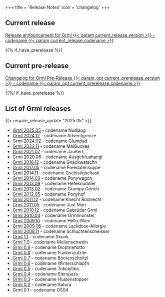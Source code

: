 +++
title = 'Release Notes'
icon = 'changelog'
+++

## Current release

<a href="README-grml-{{< param current_release.version >}}/">Release announcement for Grml {{< param current_release.version >}} - codename {{< param current_release.codename >}}</a>

{{% if_have_prerelease %}}

## Current pre-release

<a href="README-grml-{{< param_opt current_prerelease.version >}}/">Changelog for Grml Pre-Release {{< param_opt current_prerelease.version >}} - codename {{< param_opt current_prerelease.codename >}}</a>

{{%/ if_have_prerelease %}}

## List of Grml releases

{{< require_release_update "2025.05" >}}
* <a href="README-grml-2025.05/">Grml 2025.05</a> - codename Nudlaug
* <a href="README-grml-2024.12/">Grml 2024.12</a> - codename Adventgrenze
* <a href="README-grml-2024.02/">Grml 2024.02</a> - codename Glumpad
* <a href="README-grml-2022.11/">Grml 2022.11</a> - codename MalGuckes
* <a href="README-grml-2021.07/">Grml 2021.07</a> - codename JauKerl
* <a href="README-grml-2020.06/">Grml 2020.06</a> - codename Ausgehfuahangl
* <a href="README-grml-2018.12/">Grml 2018.12</a> - codename Gnackwatschn
* <a href="README-grml-2017.05/">Grml 2017.05</a> - codename Freedatensuppe
* <a href="README-grml-2014.11/">Grml 2014.11</a> - codename Gschistigschasti
* <a href="README-grml-2014.03/">Grml 2014.03</a> - codename Ponywagon
* <a href="README-grml-2013.09/">Grml 2013.09</a> - codename Hefeknuddler
* <a href="README-grml-2013.02/">Grml 2013.02</a> - codename Grumpy Grinch
* <a href="README-grml-2012.05/">Grml 2012.05</a> - codename Ponyhof
* <a href="README-grml-2011.12/">Grml 2011.12</a> - codename Knecht Rootrecht
* <a href="README-grml-2011.05/">Grml 2011.05</a> - codename Just Mari
* <a href="README-grml-2010.12/">Grml 2010.12</a> - codename Gebrüder Grml
* <a href="README-grml-2010.04/">Grml 2010.04</a> - codename Grmlmonster
* <a href="README-grml-2009.10/">Grml 2009.10</a> - codename Hello-Wien
* <a href="README-grml-2009.05/">Grml 2009.05</a> - codename Lackdose-Allergie
* <a href="README-grml-2008.11/">Grml 2008.11</a> - codename Schluchtenscheisser
* <a href="README-grml-1.1/">Grml 1.1</a> - codename Skunk
* <a href="README-grml-1.0.html">Grml 1.0</a> - codename Meilenschwein
* <a href="README-0.9.html">Grml 0.9</a> - codename Dioptrienotto
* <a href="README-0.8.html">Grml 0.8</a> - codename Funkenzutzler
* <a href="README-0.7.txt">Grml 0.7</a> - codename Bootenschnitzl
* <a href="README-0.6.txt">Grml 0.6</a> - codename Winterschlapfn
* <a href="README-0.5.txt">Grml 0.5</a> - codename Tokolytika
* <a href="README-0.4.txt">Grml 0.4</a> - codename Eierspass
* <a href="README-0.3.txt">Grml 0.3</a> - codename Hustenstopper
* <a href="README-0.2.txt">Grml 0.2</a> - codename Satura
* Grml 0.1 - codename OS04
